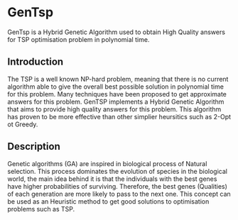 # GenTsp
GenTsp is a Hybrid Genetic Algorithm used to obtain High Quality answers for TSP optimisation problem in  polynomial time.
## Introduction
The TSP is a well known NP-hard problem, meaning that there is no current algorithm able to give the overall best possible solution in polynomial time for this problem. Many techniques have been proposed to get approximate answers for this problem. GenTSP implements a Hybrid Genetic Algorithm that aims to provide high quality answers for this problem. This algorithm has proven to be more effective than other simplier heursitics such as 2-Opt ot Greedy.

## Description
Genetic algorithms (GA) are inspired in biological process of Natural selection. This process dominates the evolution of species in the biological world, the main idea behind it is that the individuals with the best genes have higher probabilities of surviving. Therefore, the best genes (Qualities) of each generation are more likely to pass to the next one. This concept can be used as an Heuristic method to get good solutions to optimisation problems such as TSP.
<br><br>

